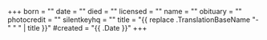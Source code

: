 +++
born = ""
date = ""
died = ""
licensed = ""
name = ""
obituary = ""
photocredit = ""
silentkeyhq = ""
title = "{{ replace .TranslationBaseName "-" " " | title }}"
#created = "{{ .Date }}"
+++
